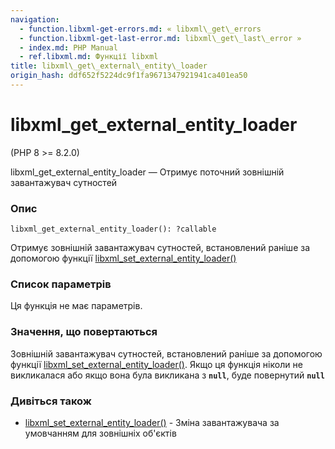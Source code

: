 ```yaml
---
navigation:
  - function.libxml-get-errors.md: « libxml\_get\_errors
  - function.libxml-get-last-error.md: libxml\_get\_last\_error »
  - index.md: PHP Manual
  - ref.libxml.md: Функції libxml
title: libxml\_get\_external\_entity\_loader
origin_hash: ddf652f5224dc9f1fa9671347921941ca401ea50
---
```

# libxml\_get\_external\_entity\_loader

(PHP 8 >= 8.2.0)

libxml\_get\_external\_entity\_loader — Отримує поточний зовнішній завантажувач сутностей

### Опис

```methodsynopsis
libxml_get_external_entity_loader(): ?callable
```

Отримує зовнішній завантажувач сутностей, встановлений раніше за допомогою функції [libxml\_set\_external\_entity\_loader()](function.libxml-set-external-entity-loader.md)

### Список параметрів

Ця функція не має параметрів.

### Значення, що повертаються

Зовнішній завантажувач сутностей, встановлений раніше за допомогою функції [libxml\_set\_external\_entity\_loader()](function.libxml-set-external-entity-loader.md). Якщо ця функція ніколи не викликалася або якщо вона була викликана з **`null`**, буде повернутий **`null`**

### Дивіться також

-   [libxml\_set\_external\_entity\_loader()](function.libxml-set-external-entity-loader.md) \- Зміна завантажувача за умовчанням для зовнішніх об'єктів
